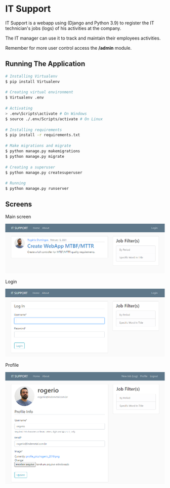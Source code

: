 # IT Support

IT Support is a webapp using (Django and Python 3.9) to register the IT technician's jobs (logs) of his activities at the company.

The IT manager can use it to track and maintain their employees activities.

Remember for more user control access the <b>/admin</b> module.

## Running The Application

```bash
# Installing Virtualenv
$ pip install Virtualenv

# Creating virtual environment
$ Virtualenv .env

# Activating
> .env\Scripts\activate # On Windows
$ source ./.env/Scripts/activate # On Linux

# Installing requirements
$ pip install -r requirements.txt

# Make migrations and migrate
$ python manage.py makemigrations
$ python manage.py migrate

# Creating a superuser
$ python manage.py createsuperuser

# Running
$ python manage.py runserver
```

## Screens

Main screen

![Alt text](print_screens/01.png)

Login

![Alt text](print_screens/02.png)

Profile

![Alt text](print_screens/03.png)
